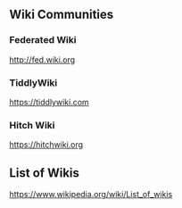 ## Wiki Communities

### Federated Wiki
http://fed.wiki.org

### TiddlyWiki
https://tiddlywiki.com

### Hitch Wiki
https://hitchwiki.org

## List of Wikis
https://www.wikipedia.org/wiki/List_of_wikis
